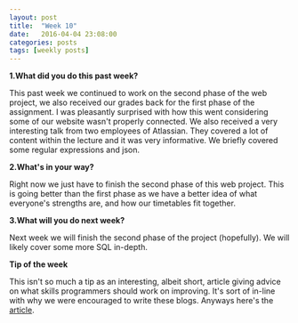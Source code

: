 ```yaml
---
layout: post
title:  "Week 10"
date:   2016-04-04 23:08:00
categories: posts
tags: [weekly posts]
---
```


**1.What did you do this past week?**

This past week we continued to work on the second phase of the web project, we
also received our grades back for the first phase of the assignment. I was
pleasantly surprised with how this went considering some of our website
wasn't properly connected. We also received a very interesting talk from two
employees of Atlassian. They covered a lot of content within the lecture and it
was very informative. We briefly covered some regular expressions and json.


**2.What's in your way?**

Right now we just have to finish the second phase of this web project. This is
going better than the first phase as we have a better idea of what everyone's
strengths are, and how our timetables fit together.


**3.What will you do next week?**

Next week we will finish the second phase of the project (hopefully). We will
likely cover some more SQL in-depth.

**Tip of the week**

This isn't so much a tip as an interesting, albeit short, article giving advice
on what skills programmers should work on improving. It's sort of in-line with why
we were encouraged to write these blogs. Anyways here's the <a href="http://www.businessinsider.com/ex-microsoft-engineer-advice-success-2015-10?utm_source=feedly">article</a>.
